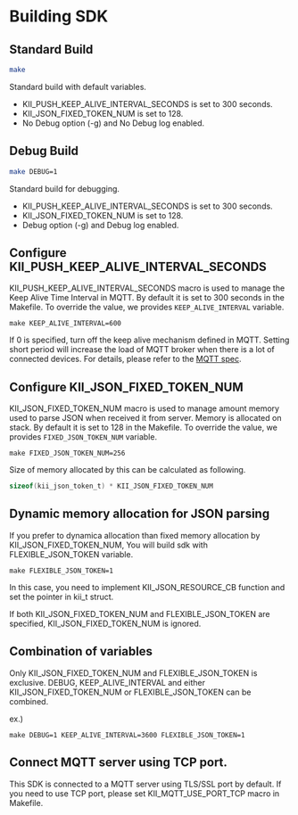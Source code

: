 # Building SDK

## Standard Build

```sh
make
```

Standard build with default variables.

- KII\_PUSH\_KEEP\_ALIVE\_INTERVAL\_SECONDS is set to 300 seconds.
- KII\_JSON\_FIXED\_TOKEN\_NUM is set to 128.
- No Debug option (-g) and No Debug log enabled.

## Debug Build

```sh
make DEBUG=1
```

Standard build for debugging.

- KII\_PUSH\_KEEP\_ALIVE\_INTERVAL\_SECONDS is set to 300 seconds.
- KII\_JSON\_FIXED\_TOKEN\_NUM is set to 128.
- Debug option (-g) and Debug log enabled.


## Configure KII\_PUSH\_KEEP\_ALIVE\_INTERVAL\_SECONDS

KII\_PUSH\_KEEP\_ALIVE\_INTERVAL\_SECONDS macro is used to manage the Keep Alive
Time Interval in MQTT.
By default it is set to 300 seconds in the Makefile.
To override the value, we provides `KEEP_ALIVE_INTERVAL` variable.

```
make KEEP_ALIVE_INTERVAL=600
```

If 0 is specified, turn off the keep alive mechanism defined in MQTT.
Setting short period will increase the load of MQTT broker when there is a lot
of connected devices.
For details, please refer to the [MQTT spec](http://docs.oasis-open.org/mqtt/mqtt/v3.1.1/os/mqtt-v3.1.1-os.html#_Toc385349238).

## Configure KII\_JSON\_FIXED\_TOKEN\_NUM

KII\_JSON\_FIXED\_TOKEN\_NUM  macro is used to manage amount memory used to
parse JSON when received it from server.
Memory is allocated on stack.
By default it is set to 128 in the Makefile.
To override the value, we provides `FIXED_JSON_TOKEN_NUM` variable.

```
make FIXED_JSON_TOKEN_NUM=256
```

Size of memory allocated by this can be calculated as following.
```c
sizeof(kii_json_token_t) * KII_JSON_FIXED_TOKEN_NUM
```
## Dynamic memory allocation for JSON parsing
If you prefer to dynamica allocation than fixed memory allocation by
KII\_JSON\_FIXED\_TOKEN\_NUM, You will build sdk with FLEXIBLE\_JSON\_TOKEN
variable.

```
make FLEXIBLE_JSON_TOKEN=1
```

In this case, you need to implement KII\_JSON\_RESOURCE\_CB function and set the
pointer in kii\_t struct.

If both KII\_JSON\_FIXED\_TOKEN\_NUM and FLEXIBLE\_JSON\_TOKEN are specified,
KII\_JSON\_FIXED\_TOKEN\_NUM is ignored.

## Combination of variables
Only KII\_JSON\_FIXED\_TOKEN\_NUM and FLEXIBLE\_JSON\_TOKEN is exclusive.
DEBUG, KEEP\_ALIVE\_INTERVAL and either KII\_JSON\_FIXED\_TOKEN\_NUM or FLEXIBLE\_JSON\_TOKEN
can be combined.

ex.)

```
make DEBUG=1 KEEP_ALIVE_INTERVAL=3600 FLEXIBLE_JSON_TOKEN=1
```

## Connect MQTT server using TCP port.
This SDK is connected to a MQTT server using TLS/SSL port by default.
If you need to use TCP port, please set KII\_MQTT\_USE\_PORT\_TCP macro in Makefile.

